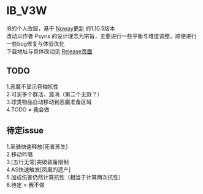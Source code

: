 # IB_V3W

IB的个人改版，基于 [Noway更新](https://github.com/impossible-bosses/impossible-bosses-public) 的1.10.5版本  
改动以作者 Psyris 的设计理念为宗旨，主要进行一些平衡与难度调整，顺便进行一些bug修复与体验优化  
下载地址与具体改动见 [Release页面](https://github.com/cloudfox2/IB_V3W_release/releases)  

## TODO

1.恶魔不显示卷轴抗性  
2.可买多个群活、漩涡（第二个无效？）  
3.球类物品自动移动到恶魔准备区域  
4.TODO ≠ 我会做  

## 待定issue

1.圣骑快速释放[死者苏生]  
2.移动吟唱  
3.[五行无常]突破装备限制  
4.AS快速触发[凤凰的遗产]  
5.加成伤害仍然计算抗性（相当于计算两次抗性）  
6.待定 = 我不做  
